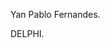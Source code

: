 Yan Pablo Fernandes.

DELPHI.




<!---
2contosx/2contosx is a ✨ special ✨ repository because its `README.md` (this file) appears on your GitHub profile.
You can click the Preview link to take a look at your changes.
--->
